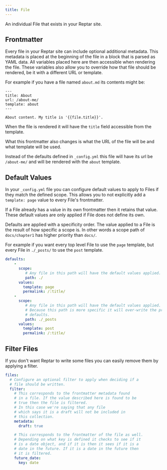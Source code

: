 ```yaml
---
title: File
---
```


An individual File that exists in your Reptar site.

## Frontmatter

Every file in your Reptar site can include optional additional metadata. This metadata is placed at the beginning of the file in a block that is parsed as YAML data. All variables placed here are then accessible when rendering the file. These variables also allow you to override how that file should be rendered, be it with a different URL or template.

For example if you have a file named `about.md` its contents might be:

```
---
title: About
url: /about-me/
template: about
---

About content. My title is '{{file.title}}'.
```

When the file is rendered it will have the `title` field accessible from the template.

What this frontmatter also changes is what the URL of the file will be and what template will be used.

Instead of the defaults defined in `_config.yml` this file will have its url be `/about-me/` and will be rendered with the `about` template.

## Default Values

In your `_config.yml` file you can configure default values to apply to Files if they match the defined scope. This allows you to not explicitly add a `template: page` value to every File's frontmatter.

If a File already has a value in its own frontmatter then it retains that value. These default values are only applied if File does not define its own.

Defaults are applied with a specificity order. The value applied to a File is the result of how specific a scope is. In other words a scope path of `docs/chapter1` has higher priority than `docs/`.

For example if you want every top level File to use the `page` template, but every File in `./_posts/` to use the `post` template.

```yaml
defaults:
    -
      scope:
         # Any file in this path will have the default values applied.
         path: ./
      values:
        template: page
        permalink: /:title/
    -
      scope:
         # Any file in this path will have the default values applied.
         # Because this path is more specific it will over-write the previous
         # defaults.
         path: ./_posts
      values:
        template: post
        permalink: /:title/
```

## Filter Files

If you don't want Reptar to write some files you can easily remove them by applying a filter.

```yaml
files:
  # Configure an optional filter to apply when deciding if a
  # file should be written.
  filter:
    # This corresponds to the frontmatter metadata found
    # in a file. If the value described here is found to be
    # true then the file is filtered.
    # In this case we're saying that any file
    # which says it is a draft will not be included in
    # this collection.
    metadata:
      draft: true

    # This corresponds to the frontmatter of the file as well.
    # Depending on what key is defined it checks to see if it
    # is a date object, and if it is then it sees if it is a
    # date in the future. If it is a date in the future then
    # it is filtered.
    future_date:
      key: date
```
